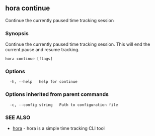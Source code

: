 ## hora continue

Continue the currently paused time tracking session

### Synopsis

Continue the currently paused time tracking session. This will end the current pause and resume tracking.

```
hora continue [flags]
```

### Options

```
  -h, --help   help for continue
```

### Options inherited from parent commands

```
  -c, --config string   Path to configuration file
```

### SEE ALSO

* [hora](README.md)	 - hora is a simple time tracking CLI tool

